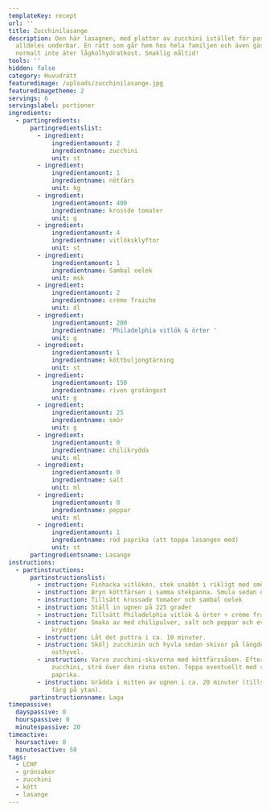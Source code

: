 ```yaml
---
templateKey: recept
url: ''
title: Zucchinilasange
description: Den här lasagnen, med plattor av zucchini istället för pasta, är
  alldeles underbar. En rätt som går hem hos hela familjen och även gäster som
  normalt inte äter lågkolhydratkost. Smaklig måltid!
tools: ''
hidden: false
category: Huvudrätt
featuredimage: /uploads/zucchinilasange.jpg
featuredimagetheme: 2
servings: 6
servingslabel: portioner
ingredients:
  - partingredients:
      partingredientslist:
        - ingredient:
            ingredientamount: 2
            ingredientname: zucchini
            unit: st
        - ingredient:
            ingredientamount: 1
            ingredientname: nötfärs
            unit: kg
        - ingredient:
            ingredientamount: 400
            ingredientname: krossde tomater
            unit: g
        - ingredient:
            ingredientamount: 4
            ingredientname: vitlöksklyftor
            unit: st
        - ingredient:
            ingredientamount: 1
            ingredientname: Sambal oelek
            unit: msk
        - ingredient:
            ingredientamount: 2
            ingredientname: crème fraiche
            unit: dl
        - ingredient:
            ingredientamount: 200
            ingredientname: 'Philadelphia vitlök & örter '
            unit: g
        - ingredient:
            ingredientamount: 1
            ingredientname: köttbuljongtärning
            unit: st
        - ingredient:
            ingredientamount: 150
            ingredientname: riven gratängost
            unit: g
        - ingredient:
            ingredientamount: 25
            ingredientname: smör
            unit: g
        - ingredient:
            ingredientamount: 0
            ingredientname: chilikrydda
            unit: ml
        - ingredient:
            ingredientamount: 0
            ingredientname: salt
            unit: ml
        - ingredient:
            ingredientamount: 0
            ingredientname: peppar
            unit: ml
        - ingredient:
            ingredientamount: 1
            ingredientname: röd paprika (att toppa lasangen med)
            unit: st
      partingredientsname: Lasange
instructions:
  - partinstructions:
      partinstructionslist:
        - instruction: Finhacka vitlöken, stek snabbt i rikligt med smör
        - instruction: Bryn köttfärsen i samma stekpanna. Smula sedan över buljongtärningen
        - instruction: Tillsätt krossade tomater och sambal oelek
        - instruction: Ställ in ugnen på 225 grader
        - instruction: Tillsätt Philadelphia vitlök & örter + crème fraiche. Rör om.
        - instruction: Smaka av med chilipulver, salt och peppar och eventuella andra
            kryddor
        - instruction: Låt det puttra i ca. 10 minuter.
        - instruction: Skölj zucchinin och hyvla sedan skivor på längden, med hjälp av en
            osthyvel.
        - instruction: Varva zucchini-skivorna med köttfärssåsen. Efter det sista lagret
            zucchini, strö över den rivna osten. Toppa eventuellt med skivad röd
            paprika.
        - instruction: Grädda i mitten av ugnen i ca. 20 minuter (tills den har fått fin
            färg på ytan).
      partinstructionsname: Laga
timepassive:
  dayspassive: 0
  hourspassive: 0
  minutespassive: 20
timeactive:
  hoursactive: 0
  minutesactive: 50
tags:
  - LCHF
  - grönsaker
  - zucchini
  - kött
  - lasange
---
```

